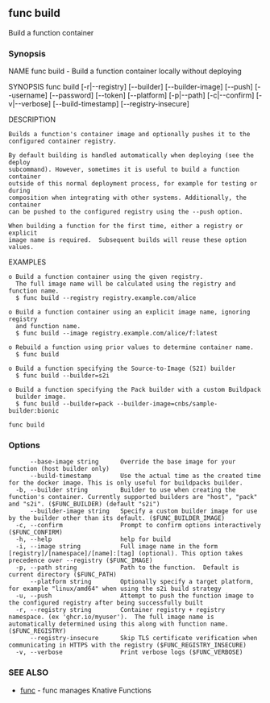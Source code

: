 ## func build

Build a function container

### Synopsis


NAME
	func build - Build a function container locally without deploying

SYNOPSIS
	func build [-r|--registry] [--builder] [--builder-image]
		         [--push] [--username] [--password] [--token]
	             [--platform] [-p|--path] [-c|--confirm] [-v|--verbose]
		         [--build-timestamp] [--registry-insecure]

DESCRIPTION

	Builds a function's container image and optionally pushes it to the
	configured container registry.

	By default building is handled automatically when deploying (see the deploy
	subcommand). However, sometimes it is useful to build a function container
	outside of this normal deployment process, for example for testing or during
	composition when integrating with other systems. Additionally, the container
	can be pushed to the configured registry using the --push option.

	When building a function for the first time, either a registry or explicit
	image name is required.  Subsequent builds will reuse these option values.

EXAMPLES

	o Build a function container using the given registry.
	  The full image name will be calculated using the registry and function name.
	  $ func build --registry registry.example.com/alice

	o Build a function container using an explicit image name, ignoring registry
	  and function name.
	  $ func build --image registry.example.com/alice/f:latest

	o Rebuild a function using prior values to determine container name.
	  $ func build

	o Build a function specifying the Source-to-Image (S2I) builder
	  $ func build --builder=s2i

	o Build a function specifying the Pack builder with a custom Buildpack
	  builder image.
	  $ func build --builder=pack --builder-image=cnbs/sample-builder:bionic



```
func build
```

### Options

```
      --base-image string      Override the base image for your function (host builder only)
      --build-timestamp        Use the actual time as the created time for the docker image. This is only useful for buildpacks builder.
  -b, --builder string         Builder to use when creating the function's container. Currently supported builders are "host", "pack" and "s2i". ($FUNC_BUILDER) (default "s2i")
      --builder-image string   Specify a custom builder image for use by the builder other than its default. ($FUNC_BUILDER_IMAGE)
  -c, --confirm                Prompt to confirm options interactively ($FUNC_CONFIRM)
  -h, --help                   help for build
  -i, --image string           Full image name in the form [registry]/[namespace]/[name]:[tag] (optional). This option takes precedence over --registry ($FUNC_IMAGE)
  -p, --path string            Path to the function.  Default is current directory ($FUNC_PATH)
      --platform string        Optionally specify a target platform, for example "linux/amd64" when using the s2i build strategy
  -u, --push                   Attempt to push the function image to the configured registry after being successfully built
  -r, --registry string        Container registry + registry namespace. (ex 'ghcr.io/myuser').  The full image name is automatically determined using this along with function name. ($FUNC_REGISTRY)
      --registry-insecure      Skip TLS certificate verification when communicating in HTTPS with the registry ($FUNC_REGISTRY_INSECURE)
  -v, --verbose                Print verbose logs ($FUNC_VERBOSE)
```

### SEE ALSO

* [func](func.md)	 - func manages Knative Functions

